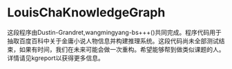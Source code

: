 # LouisChaKnowledgeGraph
这段程序由Dustin-Grandret,wangmingyang-bs+++()共同完成。程序代码用于抽取百度百科中关于金庸小说人物信息并构建推理系统。这段代码尚未全部测试结束，如果有时间，我们在未来可能会做一次重构。希望能够帮到做类似课题的人。
详情请见kgreport以获得更多信息。
